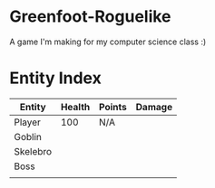 # Greenfoot-Roguelike

A game I'm making for my computer science class :)

# Entity Index
| Entity   | Health | Points | Damage |
|----------|--------|--------|--------|
| Player   | 100    | N/A    |        |
| Goblin   |        |        |        |
| Skelebro |        |        |        |
| Boss     |        |        |        |
|          |        |        |        |
